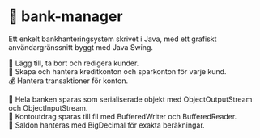 # 🏦 bank-manager

Ett enkelt bankhanteringsystem skrivet i Java, med ett grafiskt användargränssnitt byggt med Java Swing.  
  
🙍 Lägg till, ta bort och redigera kunder.   
🧮 Skapa och hantera kreditkonton och sparkonton för varje kund.   
💰 Hantera transaktioner för konton.   
    
📁 Hela banken sparas som serialiserade objekt med ObjectOutputStream och ObjectInputStream.   
🧾 Kontoutdrag sparas till fil med BufferedWriter och BufferedReader.   
💸 Saldon hanteras med BigDecimal för exakta beräkningar.   
